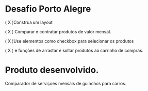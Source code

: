 # Desafio Porto Alegre

( X  )Construa um layout

( X ) Comparar e contratar produtos de valor mensal.

( X )Use elementos como checkbox para selecionar os produtos 

( X ) e funções de arrastar e soltar produtos ao carrinho de compras.


# Produto desenvolvido.
Comparador de serviçoes mensais de guinchos para carros.

